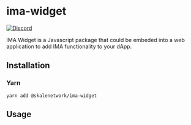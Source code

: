 # ima-widget

[![Discord](https://img.shields.io/discord/534485763354787851.svg)](https://discord.gg/vvUtWJB)

IMA Widget is a Javascript package that could be embeded into a web application to add IMA functionality to your dApp.


## Installation

### Yarn

```shell
yarn add @skalenetwork/ima-widget
```

## Usage

